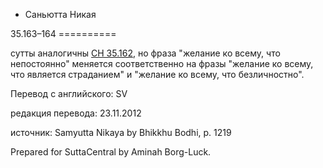 









* Саньютта Никая


35\.163–164
\=\=\=\=\=\=\=\=\=\=



сутты аналогичны [СН 35\.162](/sn35\.162/ru/sv), но фраза "желание ко всему, что непостоянно" меняется соответственно на фразы "желание ко всему, что является страданием" и "желание ко всему, что безличностно"\.



Перевод с английского: SV


редакция перевода: 23\.11\.2012


источник: Samyutta Nikaya by Bhikkhu Bodhi, p\. 1219


Prepared for SuttaCentral by Aminah Borg\-Luck\.






